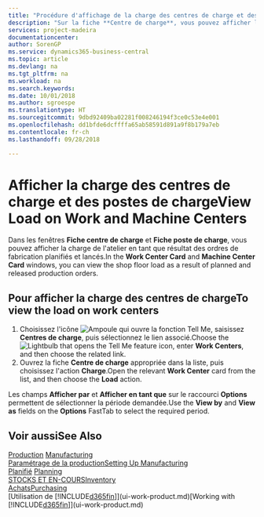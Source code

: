 ```yaml
---
title: "Procédure d'affichage de la charge des centres de charge et des postes de charge | Microsoft Docs"
description: "Sur la fiche **Centre de charge**, vous pouvez afficher la charge des centres de charge en tant que résultat des ordres de fabrication lancés."
services: project-madeira
documentationcenter: 
author: SorenGP
ms.service: dynamics365-business-central
ms.topic: article
ms.devlang: na
ms.tgt_pltfrm: na
ms.workload: na
ms.search.keywords: 
ms.date: 10/01/2018
ms.author: sgroespe
ms.translationtype: HT
ms.sourcegitcommit: 9dbd92409ba02281f008246194f3ce0c53e4e001
ms.openlocfilehash: dd1bfde6dcffffa65ab58591d891a9f8b179a7eb
ms.contentlocale: fr-ch
ms.lasthandoff: 09/28/2018

---
```

# <a name="view-load-on-work-and-machine-centers"></a><span data-ttu-id="a1fb9-103">Afficher la charge des centres de charge et des postes de charge</span><span class="sxs-lookup"><span data-stu-id="a1fb9-103">View Load on Work and Machine Centers</span></span>
<span data-ttu-id="a1fb9-104">Dans les fenêtres **Fiche centre de charge** et **Fiche poste de charge**, vous pouvez afficher la charge de l'atelier en tant que résultat des ordres de fabrication planifiés et lancés.</span><span class="sxs-lookup"><span data-stu-id="a1fb9-104">In the **Work Center Card** and **Machine Center Card** windows, you can view the shop floor load as a result of planned and released production orders.</span></span>    

## <a name="to-view-the-load-on-work-centers"></a><span data-ttu-id="a1fb9-105">Pour afficher la charge des centres de charge</span><span class="sxs-lookup"><span data-stu-id="a1fb9-105">To view the load on work centers</span></span>  
1.  <span data-ttu-id="a1fb9-106">Choisissez l'icône ![Ampoule qui ouvre la fonction Tell Me](media/ui-search/search_small.png "Dites-moi ce que vous voulez faire"), saisissez **Centres de charge**, puis sélectionnez le lien associé.</span><span class="sxs-lookup"><span data-stu-id="a1fb9-106">Choose the ![Lightbulb that opens the Tell Me feature](media/ui-search/search_small.png "Tell me what you want to do") icon, enter **Work Centers**, and then choose the related link.</span></span>  
2.  <span data-ttu-id="a1fb9-107">Ouvrez la fiche **Centre de charge** appropriée dans la liste, puis choisissez l'action **Charge**.</span><span class="sxs-lookup"><span data-stu-id="a1fb9-107">Open the relevant **Work Center** card from the list, and then choose the **Load** action.</span></span>  

<span data-ttu-id="a1fb9-108">Les champs **Afficher par** et **Afficher en tant que** sur le raccourci **Options** permettent de sélectionner la période demandée.</span><span class="sxs-lookup"><span data-stu-id="a1fb9-108">Use the **View by** and **View as** fields on the **Options** FastTab to select the required period.</span></span>  

## <a name="see-also"></a><span data-ttu-id="a1fb9-109">Voir aussi</span><span class="sxs-lookup"><span data-stu-id="a1fb9-109">See Also</span></span>  
<span data-ttu-id="a1fb9-110">[Production](production-manage-manufacturing.md)  </span><span class="sxs-lookup"><span data-stu-id="a1fb9-110">[Manufacturing](production-manage-manufacturing.md)  </span></span>  
[<span data-ttu-id="a1fb9-111">Paramétrage de la production</span><span class="sxs-lookup"><span data-stu-id="a1fb9-111">Setting Up Manufacturing</span></span>](production-configure-production-processes.md)  
<span data-ttu-id="a1fb9-112">[Planifié](production-planning.md)    </span><span class="sxs-lookup"><span data-stu-id="a1fb9-112">[Planning](production-planning.md)    </span></span>  
[<span data-ttu-id="a1fb9-113">STOCKS ET EN-COURS</span><span class="sxs-lookup"><span data-stu-id="a1fb9-113">Inventory</span></span>](inventory-manage-inventory.md)  
[<span data-ttu-id="a1fb9-114">Achats</span><span class="sxs-lookup"><span data-stu-id="a1fb9-114">Purchasing</span></span>](purchasing-manage-purchasing.md)  
<span data-ttu-id="a1fb9-115">[Utilisation de [!INCLUDE[d365fin](includes/d365fin_md.md)]](ui-work-product.md)</span><span class="sxs-lookup"><span data-stu-id="a1fb9-115">[Working with [!INCLUDE[d365fin](includes/d365fin_md.md)]](ui-work-product.md)</span></span>

